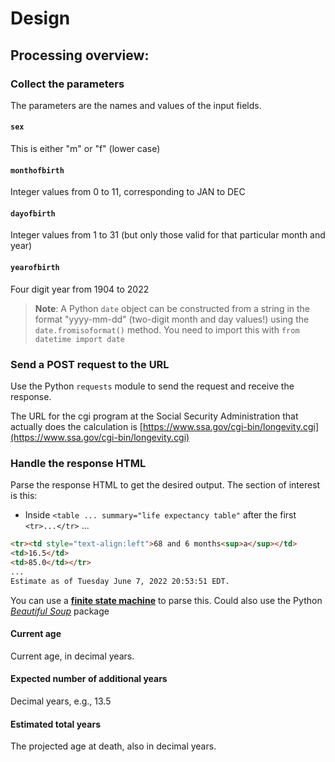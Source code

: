 # Design

## Processing overview:

### Collect the parameters
The parameters are the names and values of the input fields.

#### `sex`
This is either "m" or "f" (lower case)

#### `monthofbirth`
Integer values from 0 to 11, corresponding to JAN to DEC

#### `dayofbirth`
Integer values from 1 to 31
(but only those valid for that particular
month and year)

#### `yearofbirth`
Four digit year from 1904 to 2022

> **Note**: A Python `date` object can be constructed from a string
> in the format "yyyy-mm-dd" (two-digit month and day values!)
> using the `date.fromisoformat()` method.  You need to import this
> with `from datetime import date`

### Send a POST request to the URL
Use the Python `requests` module to send
the request and receive the response.

The URL for the cgi program at the Social Security Administration that
actually does the calculation is
[https://www.ssa.gov/cgi-bin/longevity.cgi](https://www.ssa.gov/cgi-bin/longevity.cgi)

### Handle the response HTML
Parse the response HTML to get the desired output.
The section of interest is this:
- Inside `<table ... summary="life expectancy table"` after the first `<tr>...</tr>`
...
```html
<tr><td style="text-align:left">68 and 6 months<sup>a</sup></td>
<td>16.5</td>
<td>85.0</td></tr>
...
Estimate as of Tuesday June 7, 2022 20:53:51 EDT.
```
You can use a [**finite state machine**](https://en.wikipedia.org/wiki/Finite-state_machine)
to parse this.
Could also use the Python [*Beautiful Soup*](https://www.crummy.com/software/BeautifulSoup/)
package


#### Current age
Current age, in decimal years.

#### Expected number of additional years
Decimal years, e.g., 13.5

#### Estimated total years
The projected age at death, also in decimal years.


